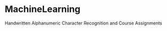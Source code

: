 MachineLearning
===============

Handwritten Alphanumeric Character Recognition and Course Assignments
